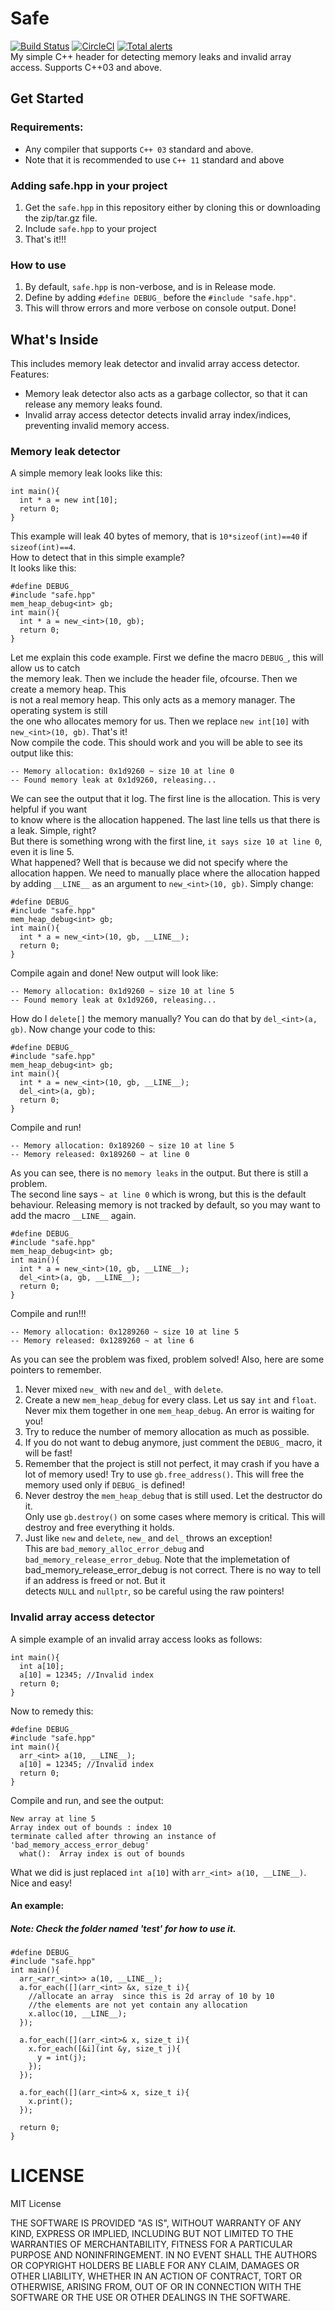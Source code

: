 # Safe
[![Build Status](https://img.shields.io/github/actions/workflow/status/pvzzombs/Safe/cmake.yml?branch=main)](https://github.com/pvzzombs/Safe/actions)
[![CircleCI](https://circleci.com/gh/pvzzombs/Safe.svg?style=svg)](https://circleci.com/gh/pvzzombs/Safe)
[![Total alerts](https://img.shields.io/lgtm/alerts/g/pvzzombs/Safe.svg?logo=lgtm&logoWidth=18)](https://lgtm.com/projects/g/pvzzombs/Safe/alerts/)  
My simple C++ header for detecting memory leaks and invalid array access. Supports C++03 and above.

## Get Started
### Requirements:
* Any compiler that supports ``C++ 03`` standard and above.
* Note that it is recommended to use ``C++ 11`` standard and above

### Adding safe.hpp in your project
1. Get the ``safe.hpp`` in this repository either by cloning this or downloading the zip/tar.gz file.
2. Include ``safe.hpp`` to your project
3. That's it!!!

### How to use
1. By default, ``safe.hpp`` is non-verbose, and is in Release mode.  
2. Define by adding ``#define DEBUG_`` before the ``#include "safe.hpp"``.  
3. This will throw errors and more verbose on console output. Done!

## What's Inside
This includes memory leak detector and invalid array access detector.  
Features:  
* Memory leak detector also acts as a garbage collector, so that it can release any memory leaks found.  
* Invalid array access detector detects invalid array index/indices, preventing invalid memory access.  

### Memory leak detector
A simple memory leak looks like this:
```
int main(){
  int * a = new int[10];
  return 0;
}
```  
This example will leak 40 bytes of memory, that is ``10*sizeof(int)==40`` if ``sizeof(int)==4``.  
How to detect that in this simple example?  
It looks like this:  
```
#define DEBUG_
#include "safe.hpp"
mem_heap_debug<int> gb;
int main(){
  int * a = new_<int>(10, gb);
  return 0;
}
```  
Let me explain this code example. First we define the macro ``DEBUG_``, this will allow us to catch  
the memory leak. Then we include the header file, ofcourse. Then we create a memory heap.  This  
is not a real memory heap. This only acts as a memory manager. The operating system is still  
the one who allocates memory for us. Then we replace ``new int[10]`` with ``new_<int>(10, gb)``. That's it!  
Now compile the code. This should work and you will be able to see its output like this:  
```
-- Memory allocation: 0x1d9260 ~ size 10 at line 0
-- Found memory leak at 0x1d9260, releasing...
```  
We can see the output that it log. The first line is the allocation. This is very helpful if you want  
to know where is the allocation happened.  The last line tells us that there is a leak. Simple, right?  
But there is something wrong with the first line, ``it says size 10 at line 0``, even it is line 5.  
What happened? Well that is because we did not specify where the allocation happen. We need to manually
place where the allocation happed by adding ``__LINE__`` as an argument to ``new_<int>(10, gb)``. 
Simply change:  
```
#define DEBUG_
#include "safe.hpp"
mem_heap_debug<int> gb;
int main(){
  int * a = new_<int>(10, gb, __LINE__);
  return 0;
}
```  
Compile again and done! New output will look like:  
```
-- Memory allocation: 0x1d9260 ~ size 10 at line 5
-- Found memory leak at 0x1d9260, releasing...
```  
How do I ``delete[]`` the memory manually? You can do that by ``del_<int>(a, gb)``. 
Now change your code to this:  
```
#define DEBUG_
#include "safe.hpp"
mem_heap_debug<int> gb;
int main(){
  int * a = new_<int>(10, gb, __LINE__);
  del_<int>(a, gb);
  return 0;
}
```  
Compile and run!  
```
-- Memory allocation: 0x189260 ~ size 10 at line 5
-- Memory released: 0x189260 ~ at line 0
```  
As you can see, there is no ``memory leaks`` in the output. But there is still a problem.  
The second line says ``~ at line 0`` which is wrong, but this is the default behaviour.
Releasing memory is not tracked by default, so you may want to add the macro ``__LINE__`` again.  
```
#define DEBUG_
#include "safe.hpp"
mem_heap_debug<int> gb;
int main(){
  int * a = new_<int>(10, gb, __LINE__);
  del_<int>(a, gb, __LINE__);
  return 0;
}
```  
Compile and run!!!  
```
-- Memory allocation: 0x1289260 ~ size 10 at line 5
-- Memory released: 0x1289260 ~ at line 6
```  
As you can see the problem was fixed, problem solved!
Also, here are some pointers to remember.  
1. Never mixed ``new_`` with ``new`` and ``del_`` with ``delete``.
2. Create a new ``mem_heap_debug`` for every class. 
  Let us say ``int`` and ``float``. Never mix them together in one ``mem_heap_debug``. An error is waiting for you!
3. Try to reduce the number of memory allocation as much as possible.
4. If you do not want to debug anymore, just comment the ``DEBUG_`` macro, it will be fast!
5. Remember that the project is still not perfect, it may crash if you have a lot of memory used!
  Try to use ``gb.free_address()``. This will free the memory used only if ``DEBUG_`` is defined!  
6. Never destroy the ``mem_heap_debug`` that is still used. Let the destructor do it.  
  Only use ``gb.destroy()`` on some cases where memory is critical. This will destroy and free everything it holds.  
7. Just like ``new`` and ``delete``, ``new_`` and ``del_`` throws an exception!  
  This are ``bad_memory_alloc_error_debug``  and ``bad_memory_release_error_debug``. Note that the implemetation of  
  bad_memory_release_error_debug is not correct. There is no way to tell if an address is freed or not. But it  
  detects ``NULL`` and ``nullptr``, so be careful using the raw pointers!  

### Invalid array access detector
A simple example of an invalid array access looks as follows:  
```
int main(){
  int a[10];
  a[10] = 12345; //Invalid index
  return 0;
}
```
Now to remedy this:
```
#define DEBUG_
#include "safe.hpp"
int main(){
  arr_<int> a(10, __LINE__);
  a[10] = 12345; //Invalid index
  return 0;
}
```
Compile and run, and see the output:  
```
New array at line 5
Array index out of bounds : index 10
terminate called after throwing an instance of 'bad_memory_access_error_debug'
  what():  Array index is out of bounds
```

What we did is just replaced ``int a[10]`` with ``arr_<int> a(10, __LINE__)``. Nice and easy!  

#### An example:
##### Note: Check the folder named 'test' for how to use it.

```
#define DEBUG_
#include "safe.hpp"
int main(){
  arr_<arr_<int>> a(10, __LINE__);
  a.for_each([](arr_<int> &x, size_t i){
    //allocate an array  since this is 2d array of 10 by 10
    //the elements are not yet contain any allocation
    x.alloc(10, __LINE__);
  });
  
  a.for_each([](arr_<int>& x, size_t i){
    x.for_each([&i](int &y, size_t j){
      y = int(j);
    });
  });
  
  a.for_each([](arr_<int>& x, size_t i){
    x.print();
  });
  
  return 0;
}
```


# LICENSE
MIT License

THE SOFTWARE IS PROVIDED "AS IS", WITHOUT WARRANTY OF ANY KIND, EXPRESS OR
IMPLIED, INCLUDING BUT NOT LIMITED TO THE WARRANTIES OF MERCHANTABILITY,
FITNESS FOR A PARTICULAR PURPOSE AND NONINFRINGEMENT. IN NO EVENT SHALL THE
AUTHORS OR COPYRIGHT HOLDERS BE LIABLE FOR ANY CLAIM, DAMAGES OR OTHER
LIABILITY, WHETHER IN AN ACTION OF CONTRACT, TORT OR OTHERWISE, ARISING FROM,
OUT OF OR IN CONNECTION WITH THE SOFTWARE OR THE USE OR OTHER DEALINGS IN THE
SOFTWARE.
